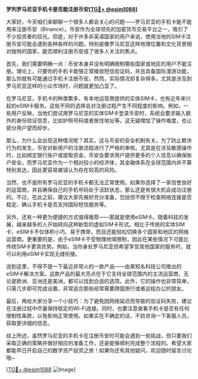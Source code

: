 **罗列罗马尼亚手机卡是否能注册币安[[TG💪+ @esim1088](https://t.me/s/esim1088)]**

大家好，今天咱们来聊聊一个很多人都会关心的问题——罗马尼亚的手机卡能不能用来注册币安（Binance）。币安作为全球领先的加密货币交易平台之一，吸引了不少投资者的目光。但是，对于许多非英语国家的用户来说，使用当地的SIM卡注册币安可能会遇到各种各样的问题。特别是像罗马尼亚这样地理位置和文化背景相对独特的国家，能否顺利注册币安成了很多人关注的焦点。

首先，我们需要明确一点：币安本身并没有明确限制哪些国家或地区的用户不能注册。理论上，只要你的手机卡能够正常接收短信验证码，并且具备国际漫游功能，那么你就有可能通过手机卡注册币安。然而，实际情况却复杂得多。尤其是涉及到罗马尼亚这样的小众市场时，问题就更加凸显了。

在罗马尼亚，手机卡的种类繁多，有本地运营商提供的实体SIM卡，也有近年来兴起的eSIM卡服务。这些不同的选择会对注册过程产生不同程度的影响。例如，一些用户反映，当他们尝试用罗马尼亚的实体SIM卡登录币安时，系统会要求输入额外的身份验证信息，比如护照号码或者居住地址等。这无疑增加了操作难度，也让部分用户望而却步。

那么，为什么会出现这种情况呢？其实，这与币安的安全机制有关。为了防止欺诈行为的发生，币安对新用户的注册流程进行了严格的审核。尤其是在涉及敏感操作时，比如绑定银行账户或提取资金，币安会要求用户提供更多的个人信息以确保账户安全。而罗马尼亚作为一个相对较小的经济体，其金融体系在全球范围内并不算特别发达，因此更容易被误认为存在较高的风险。

当然，也不是所有罗马尼亚的手机卡都无法正常使用。如果你选择了一家信誉良好的运营商，并且确保自己的手机号码处于活跃状态，那么还是有很大机会成功注册的。不过，在此之前，建议大家先做好充分准备，包括但不限于检查网络连接是否稳定、确认手机卡是否支持国际短信服务等。

另外，还有一种更为便捷的方式值得推荐——那就是使用eSIM卡。随着科技的发展，越来越多的人开始转向这种新型的虚拟SIM卡形式。相比于传统的实体SIM卡，eSIM卡不仅体积小巧、易于携带，而且还能轻松切换多个国家和地区的网络运营商。更重要的是，由于eSIM卡不受物理地域限制，因此在某些情况下可能比传统SIM卡更具优势。例如，当你身处罗马尼亚但希望享受其他国家的服务时，就可以利用eSIM卡实现无缝衔接。

说到这里，不得不提一下最近非常火的一款产品——由某知名科技公司推出的eSIM卡解决方案。这款产品的最大亮点在于它支持全球范围内的主流运营商，无论是欧洲、亚洲还是美洲，都可以找到合适的选项。此外，它的操作也非常简单，只需几步即可完成设置，非常适合那些经常需要跨国旅行或者远程办公的朋友。

最后，再给大家分享一个小技巧：为了避免因网络延迟而导致的验证码失败，建议在注册过程中尽量保持稳定的Wi-Fi连接。同时，也要注意查看手机卡是否有任何限制性条款，以免影响正常使用。如果实在不确定的话，不妨咨询一下客服人员，获取更详细的信息。

综上所述，虽然罗马尼亚的手机卡在注册币安时可能会遇到一些挑战，但只要我们采取正确的策略并做好相应的准备工作，还是能够顺利完成整个流程的。希望大家都能早日开启自己的数字资产投资之旅！如果你还有其他疑问，欢迎随时留言讨论哦~

[[TG💪+ @esim1088](https://t.me/s/esim1088) ![Image](https://i.postimg.cc/4NQfJmqS/Snipaste-2025-05-13-00-14-12.png)]